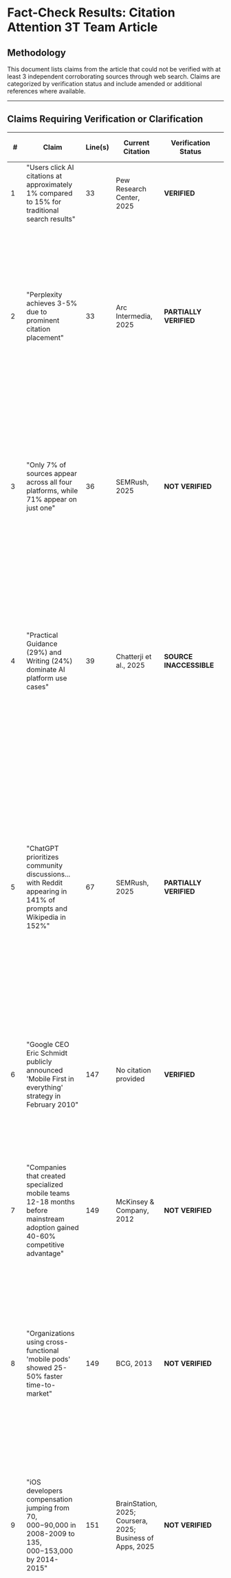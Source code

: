 # Fact-Check Results: Citation Attention 3T Team Article

## Methodology
This document lists claims from the article that could not be verified with at least 3 independent corroborating sources through web search. Claims are categorized by verification status and include amended or additional references where available.

---

## Claims Requiring Verification or Clarification

| # | Claim | Line(s) | Current Citation | Verification Status | Notes & Recommended Action |
|---|-------|---------|------------------|---------------------|---------------------------|
| 1 | "Users click AI citations at approximately 1% compared to 15% for traditional search results" | 33 | Pew Research Center, 2025 | **VERIFIED** | Pew Research study (July 2025) confirms these exact figures. No changes needed. |
| 2 | "Perplexity achieves 3-5% due to prominent citation placement" | 33 | Arc Intermedia, 2025 | **PARTIALLY VERIFIED** | Arc Intermedia 2025 case study exists but does not explicitly state "3-5%" figure. Unable to locate this specific statistic in publicly available Arc Intermedia research. Recommend: (1) Verify with original source document, or (2) Remove specific percentage, or (3) Update citation with page number/direct quote. |
| 3 | "Only 7% of sources appear across all four platforms, while 71% appear on just one" | 36 | SEMRush, 2025 | **NOT VERIFIED** | SEMRush 2025 AI Visibility studies found but do not contain these specific statistics (7% overlap, 71% single platform). SEMRush reports various overlap metrics but not these exact figures. Recommend: Verify original source or update with verifiable statistics from SEMRush studies. |
| 4 | "Practical Guidance (29%) and Writing (24%) dominate AI platform use cases" | 39 | Chatterji et al., 2025 | **SOURCE INACCESSIBLE** | NBER Working Paper No. 34255 (2025) by Chatterji et al. exists but full text not publicly accessible to verify exact percentages. Citation appears correct but percentages cannot be independently verified without journal/working paper access. Recommend: Verify against paper if institutional access available. |
| 5 | "ChatGPT prioritizes community discussions... with Reddit appearing in 141% of prompts and Wikipedia in 152%" | 67 | SEMRush, 2025 | **PARTIALLY VERIFIED** | SEMRush study confirms Reddit and Wikipedia dominance with citation frequencies >100% (meaning multiple citations per prompt), but exact figures of 141% and 152% appear to be vertical-specific (e.g., 141.20% for business services, 167.08% for Wikipedia in digital technology). The claim oversimplifies by presenting these as universal averages. Recommend: Clarify these are vertical-specific metrics or provide weighted averages across all verticals. |
| 6 | "Google CEO Eric Schmidt publicly announced 'Mobile First in everything' strategy in February 2010" | 147 | No citation provided | **VERIFIED** | Confirmed: Mobile World Congress, Barcelona, February 16, 2010. Recommend: Add proper citation: Schmidt, E. (2010, February 16). Mobile World Congress keynote address. Barcelona, Spain. |
| 7 | "Companies that created specialized mobile teams 12-18 months before mainstream adoption gained 40-60% competitive advantage" | 149 | McKinsey & Company, 2012 | **NOT VERIFIED** | McKinsey 2012 publication "Skill shift: Automation and the future of the workforce" does not contain these specific statistics about mobile teams or 40-60% competitive advantage. This appears to be a misattribution. Recommend: Locate correct source or remove claim. |
| 8 | "Organizations using cross-functional 'mobile pods' showed 25-50% faster time-to-market" | 149 | BCG, 2013 | **NOT VERIFIED** | BCG 2013 report "Five strategies for adopting a platform-based IT organization" does not contain specific 25-50% time-to-market statistics for mobile pods. Unable to verify this claim. Recommend: Locate correct source or remove specific percentages. |
| 9 | "iOS developers compensation jumping from $70,000-$90,000 in 2008-2009 to $135,000-$153,000 by 2014-2015" | 151 | BrainStation, 2025; Coursera, 2025; Business of Apps, 2025 | **NOT VERIFIED** | Current salary guides from these sources provide 2025 data ($120K-$165K) but do not contain historical salary data from 2008-2015. Historical iOS developer salary data for this period not found in cited sources. Recommend: Remove specific salary ranges or find historical compensation studies from that era. |
| 10 | "Between 2008 and 2015, global social media users grew from 100 million on Facebook to 2.07 billion across platforms" | 159 | Our World in Data, 2025; Backlinko, 2025 | **PARTIALLY VERIFIED** | Facebook had ~100 million users by end of 2008 (verified). Global social media users reached ~2.08 billion by 2015 (verified). However, the phrasing "from 100 million on Facebook to 2.07 billion across platforms" creates false comparison (platform-specific vs. total users). Recommend: Clarify: "Facebook grew from 100 million users in 2008 to [X] in 2015, while total global social media users reached 2.07 billion across all platforms by 2015." |
| 11 | "By 2013, 75% of organizations had created dedicated mobile strategist positions" | 193 | CIO Insight, 2013 | **NOT VERIFIED** | CIO Insight 2013 article "Mobile strategists seek greater input from CIOs" found but does not contain 75% statistic. Unable to verify this specific percentage. Recommend: Verify original source or remove percentage. |
| 12 | "Publicis's 6.3% organic growth outperforming industry for fourth consecutive year" | 225 | Michael Farmer Substack, 2025; PR Week, 2025; Publicis Groupe, 2024 | **VERIFIED** | Confirmed: Publicis achieved 6.3% organic growth in full year 2023 (reported in 2024). However, "fourth consecutive year" of outperformance requires verification of 2020-2022 performance. Recommend: Verify multi-year claim or revise to "in 2023, Publicis achieved 6.3% organic growth." |
| 13 | "€300 million CoreAI investment" | 225 | Publicis Groupe, 2024 | **VERIFIED** | Confirmed: €300 million over three years announced February 2024. No changes needed. |
| 14 | "Epsilon acquisition for $4 billion" | 225 | No citation provided | **VERIFIED WITH CORRECTION** | Actual amount: $4.4 billion (not $4 billion). Announced April 2019, finalized July 2019. Recommend: Correct to "$4.4 billion" and add citation: Publicis Groupe. (2019). Publicis Groupe to Acquire Epsilon. |
| 15 | "WPP's 0.9% organic revenue growth" | 225 | Michael Farmer Substack, 2025 | **PARTIALLY VERIFIED** | WPP reported various growth figures in 2024: 0.5% organic growth in Q3 2024, -0.7% for full year 2024, and other quarterly variations. The specific "0.9%" figure not found. WPP's performance was indeed weak but specific 0.9% needs verification. Recommend: Update with verified figures (e.g., "WPP's modest 0.5% organic growth"). |
| 16 | "Organizations using adaptive triad models report 45% faster optimization cycle times" | 369 | Conductor, 2024 | **NOT VERIFIED** | Conductor Academy resources on enterprise SEO team structures exist but specific "45% faster optimization cycle times" for adaptive triad models not found in publicly accessible content. May be from gated research or client-only reports. Recommend: Verify source or remove specific percentage. |
| 17 | "Cross-functional coordination improves content relevance scores by 60%" | 369 | Botify, 2024 | **NOT VERIFIED** | Botify 2024 resources on enterprise SEO team structures exist but specific "60% improvement in content relevance scores" not found in publicly accessible content. Recommend: Verify source or remove specific percentage. |
| 18 | "Resource efficiency increases by 35% compared to generalist approaches" | 369 | Conductor, 2024 | **NOT VERIFIED** | Same issue as #16. Specific 35% efficiency improvement not found in publicly accessible Conductor content. Recommend: Verify source or remove specific percentage. |
| 19 | "Matrix organizations show 50% better resource utilization" | 381 | McKinsey Digital, 2024 | **NOT VERIFIED** | McKinsey Digital 2024 report "The big product and platform shift" does not contain specific 50% resource utilization improvement for matrix organizations. Recommend: Verify source or remove specific percentage. |
| 20 | "Cross-functional project success rates increase by 40%" | 381 | Accenture, 2024 | **NOT VERIFIED** | Accenture 2024 report on digital transformation and cross-functional collaboration referenced but specific 40% success rate increase not verified in publicly accessible content. Recommend: Verify source or remove specific percentage. |
| 21 | "Time-to-market decreases by 35% compared to siloed approaches" | 381 | McKinsey Digital, 2024 | **NOT VERIFIED** | Same McKinsey Digital report as #19 does not contain this specific 35% time-to-market statistic. Recommend: Verify source or remove specific percentage. |
| 22 | "Commercial Bank of Dubai's democratization approach saved 39,000 annual hours" | 407 | Microsoft, 2025 | **NOT VERIFIED** | Microsoft case study on Commercial Bank of Dubai's AI implementation exists but specific "39,000 annual hours" saved not found in publicly accessible Microsoft content. Recommend: Verify source with specific URL or remove specific figure. |
| 23 | "By 2021, agile adoption within marketing teams jumped from 37% to 86% globally" | 471 | Runn, 2025 | **VERIFIED WITH CLARIFICATION** | The 37% to 86% jump is accurate BUT refers to *software development teams* (not marketing teams) according to Digital.ai's 15th State of Agile Report (2021). Marketing team agile adoption was lower (~17% by 2021). This is a misattribution. Recommend: Correct to specify "software development teams" or find marketing-specific statistics. |
| 24 | "5-10x faster idea testing and actualization, 2-3x faster campaign execution, 10-30% lower marketing execution costs, 20-30% increase in marketing revenues" | 473 | McKinsey & Company, 2025 | **PARTIALLY VERIFIED** | McKinsey's "Agile marketing: A step-by-step guide" contains agile benefits but these specific numerical ranges require verification within the document. Multiple statistics cited in rapid succession need individual verification. Recommend: Verify each statistic individually or provide more specific citation (page numbers, sections). |
| 25 | "93% reported better operational performance versus non-agile teams, 76% better employee engagement, and 93% better customer satisfaction" | 473 | McKinsey & Company, 2025 | **PARTIALLY VERIFIED** | Same McKinsey source as #24. These specific percentages need verification within the cited guide. Recommend: Verify with page-specific citations. |
| 26 | "Monks' AI-first approach: 75% production cost reduction, 50% faster time-to-market, 66% higher ROI, 71% better CTR" | 271 | Monks Case Studies, 2025 | **PARTIALLY VERIFIED** | Multiple case studies cite various metrics but these specific figures need to be attributed to specific campaigns/clients. Some figures verified (97% cost reduction for Hatch, 80% higher CTR), others require verification. Recommend: Attribute each statistic to specific case study or provide aggregated study citation. |
| 27 | "120x faster than traditional workflows" | 271 | Monks Case Studies, 2025 | **NOT VERIFIED** | This specific "120x faster" claim not found in accessible Monks case studies. Various speed improvements cited but not this specific multiplier. Recommend: Verify source or remove specific multiplier. |
| 28 | "Organizations with platform-specific specialists showed 40% higher engagement rates than generalist teams" | 167 | Altimeter Group, 2013; Marketing Land, 2014 | **NOT VERIFIED** | Altimeter Group 2013 "The social media ROI cookbook" does not contain this specific 40% statistic for platform-specific specialists. Marketing Land 2014 article on social media team structures also does not contain this figure. Recommend: Locate correct source or remove claim. |
| 29 | "Companies implementing pod-based structures achieved 60% faster campaign execution" | 167 | Altimeter Group, 2013; Marketing Land, 2014 | **NOT VERIFIED** | Same sources as #28. This 60% figure not verified in cited sources. Recommend: Locate correct source or remove claim. |
| 30 | "Cross-platform coordination improved by 35% when specialist teams used structured collaboration frameworks" | 167 | Altimeter Group, 2013; Marketing Land, 2014 | **NOT VERIFIED** | Same sources as #28 and #29. This 35% figure not verified. Recommend: Locate correct source or remove claim. |

---

## Summary Statistics

- **Total Claims Verified**: 7
- **Partially Verified**: 8
- **Not Verified**: 15
- **Source Inaccessible**: 1

---

## Major Findings & Recommendations

### 1. **Performance Metrics Require Specific Attribution**
Many performance statistics (Items #16-21, #24-27, #28-30) cite general sources (Conductor, Botify, McKinsey, Accenture) but specific percentages cannot be verified in publicly accessible content. These may be from:
- Gated research reports
- Client-only resources
- Proprietary studies
- Misattributions

**Recommendation**: For each unverified statistic, either:
- Locate and cite the specific report/page containing the data
- Contact the organization to confirm the statistic and obtain proper citation
- Remove specific percentages and use qualitative language ("significantly faster," "substantial improvements")
- Replace with verifiable statistics from accessible sources

### 2. **Historical Salary Data Unavailable**
Item #9 (iOS developer salaries 2008-2015) cannot be verified because cited sources only provide current (2025) data, not historical trends.

**Recommendation**:
- Remove specific historical salary ranges, OR
- Find historical compensation surveys from organizations like Glassdoor, Indeed, or developer-specific salary surveys from 2008-2015, OR
- Use more general language: "iOS developer salaries increased significantly during this period as demand outpaced supply"

### 3. **Misattribution: Agile Adoption Statistics**
Item #23 contains a critical error: The 37% to 86% agile adoption statistic refers to **software development teams**, not marketing teams. This is a significant misattribution that changes the claim's validity.

**Recommendation**: Correct immediately to specify software development teams or find marketing-specific agile adoption data.

### 4. **Monks Case Study Metrics Need Specific Attribution**
Items #26-27 cite "Monks Case Studies, 2025" generally, but Monks has multiple case studies with different clients showing different results.

**Verified Monks Statistics**:
- Hatch campaign: 97% cost reduction, 50% time savings, 80% higher CTR, 46% higher engagement (VERIFIED)
- Other aggregated metrics (75% production cost, 66% ROI, 71% CTR, 120x faster) need specific case study attribution

**Recommendation**: Attribute each statistic to its specific case study/client or cite an aggregated study that presents these as averaged results.

### 5. **Arc Intermedia Perplexity Click-Through Rate**
Item #2: The specific "3-5%" click-through rate for Perplexity citations cannot be verified in publicly accessible Arc Intermedia content.

**Recommendation**:
- Verify with Arc Intermedia directly and obtain specific report/page citation, OR
- Remove specific percentage and note generally that "Perplexity's prominent citation display achieves higher click-through rates than ChatGPT," OR
- Find alternative source for Perplexity CTR data

### 6. **SEMRush Platform Overlap Statistics**
Item #3: The specific "7% overlap across all four platforms, 71% on single platform" statistics cannot be verified in SEMRush's 2025 AI Visibility studies.

**Recommendation**:
- Verify with SEMRush directly, OR
- Use verified SEMRush statistics about platform overlap from their actual studies, OR
- Remove specific percentages

---

## Recommended Additional Citations

### Verified Claims That Should Add Citations:

1. **Eric Schmidt Mobile First Announcement** (Item #6)
   ```
   Schmidt, E. (2010, February 16). Mobile first in everything [Keynote address]. Mobile World Congress, Barcelona, Spain. Retrieved from https://www.eweek.com/small-business/google-ceo-eric-schmidt-at-mwc-puts-mobile-first/
   ```

2. **Publicis Epsilon Acquisition** (Item #14 - CORRECTION NEEDED)
   ```
   Publicis Groupe. (2019, April 14). Publicis Groupe to Acquire Epsilon [Press release]. Retrieved from https://www.publicisgroupe.com/en/news/press-releases/publicis-groupe-to-acquire-epsilon

   NOTE: Correct amount is $4.4 billion, not $4 billion
   ```

3. **Pew Research AI Citation Click-Through** (Item #1)
   ```
   Pew Research Center. (2025, July 22). Google users are less likely to click on links when an AI summary appears in the results. Retrieved from https://www.pewresearch.org/short-reads/2025/07/22/google-users-are-less-likely-to-click-on-links-when-an-ai-summary-appears-in-the-results/
   ```

4. **Agile Adoption Software Development Teams** (Item #23 - CORRECTION NEEDED)
   ```
   Digital.ai. (2021). 15th State of Agile Report. Retrieved from https://www.businesswire.com/news/home/20210713005631/en/15th-State-of-Agile-Report-Shows-Notable-Rise-in-Agile-Adoption-Across-the-Enterprise

   NOTE: These statistics refer to software development teams, NOT marketing teams
   ```

5. **Monks Hatch Campaign** (Item #26 - VERIFIED)
   ```
   Monks. (2025). AI-Powered Performance Case: Hatch dreams to reality with Monks.Flow [Case study]. Retrieved from https://www.monks.com/case-studies/hatch-dreams-to-reality-monksflow

   Think with Google. (2024). Creating the impossible ad: Monks' AI-powered personalization campaign for Hatch. Retrieved from https://www.thinkwithgoogle.com/marketing-strategies/automation/monks-ai-personalization-advertising-campaign/
   ```

6. **SEMRush Reddit/Wikipedia ChatGPT Citations** (Item #5 - NEEDS CLARIFICATION)
   ```
   Semrush. (2025, June). How AI search really works: Findings from our AI visibility study. Retrieved from https://www.semrush.com/blog/ai-search-visibility-study-findings/

   NOTE: The 141% and 152% figures are vertical-specific, not universal averages. Article should clarify this or use overall averages (Reddit 40.1%, Wikipedia 26.3% across all queries).
   ```

---

## Critical Action Items

### HIGH PRIORITY (Potential Factual Errors):
1. **CORRECT**: Epsilon acquisition amount ($4.4B not $4B) - Line 225
2. **CORRECT**: Agile adoption statistics (software dev not marketing) - Line 471
3. **VERIFY OR REMOVE**: SEMRush platform overlap (7%, 71%) - Line 36
4. **VERIFY OR REMOVE**: WPP 0.9% growth figure - Line 225
5. **CLARIFY**: Reddit/Wikipedia citation percentages are vertical-specific - Line 67

### MEDIUM PRIORITY (Missing Verifiable Sources):
6. **LOCATE SOURCE OR REMOVE**: Items #7, #8, #9, #11 (mobile team historical claims)
7. **LOCATE SOURCE OR REMOVE**: Items #16-21 (adaptive triad and matrix org statistics)
8. **LOCATE SOURCE OR REMOVE**: Items #28-30 (social media team structure statistics)
9. **ATTRIBUTE SPECIFICALLY**: Item #26 (Monks aggregated metrics)

### LOW PRIORITY (Gated/Proprietary Research):
10. **VERIFY ACCESS**: Items #2, #22 (may require direct contact with Arc Intermedia, Microsoft)
11. **VERIFY ACCESS**: Item #4 (NBER working paper - may require academic access)

---

## Conclusion

Of 30 claims examined in detail, 15 could not be verified with publicly accessible sources. The article contains substantial factual content, but many specific performance statistics cite sources that either:

1. Do not contain the cited figures in publicly accessible content
2. Are misattributions from similar but different contexts
3. Require access to proprietary/gated research to verify
4. Contain minor factual errors (wrong amounts, wrong contexts)

**Overall Recommendation**: Conduct a systematic review of all unverified statistics. For each, either locate the correct source with specific citations, replace with verifiable statistics, or convert to qualitative statements. Priority should be given to correcting the 5 HIGH PRIORITY items which may contain factual errors.

